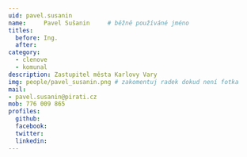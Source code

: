 ```yaml
---
uid: pavel.susanin
name:     Pavel Sušanin  	# běžně používáné jméno
titles:
  before: Ing.
  after:
category:
  - clenove
  - komunal
description: Zastupitel města Karlovy Vary
img: people/pavel_susanin.png # zakomentuj radek dokud není fotka
mail:
- pavel.susanin@pirati.cz
mob: 776 009 865
profiles:
  github:
  facebook:
  twitter:
  linkedin:
---
```

